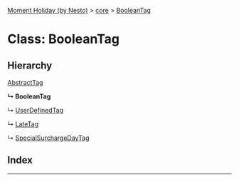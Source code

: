 [Moment Holiday (by Nesto)](../README.md) > [core](../modules/core.md) > [BooleanTag](../classes/core.booleantag.md)

# Class: BooleanTag

## Hierarchy

 [AbstractTag](core.abstracttag.md)

**↳ BooleanTag**

↳  [UserDefinedTag](core.userdefinedtag.md)

↳  [LateTag](core.latetag.md)

↳  [SpecialSurchargeDayTag](core.specialsurchargedaytag.md)

## Index

---

